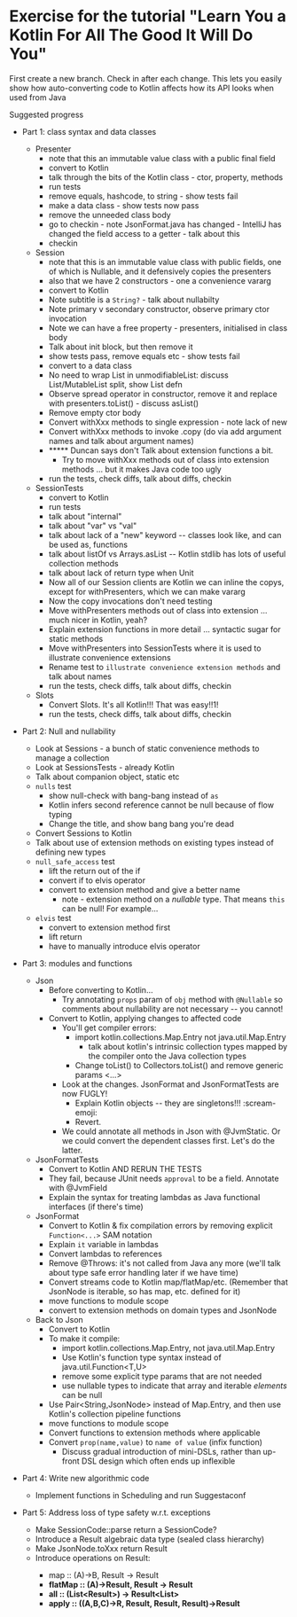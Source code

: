 Exercise for the tutorial "Learn You a Kotlin For All The Good It Will Do You"
==============================================================================

First create a new branch. Check in after each change.  This lets you
easily show how auto-converting code to Kotlin affects how its API
looks when used from Java

Suggested progress

* Part 1: class syntax and data classes
  * Presenter
    * note that this an immutable value class with a public final field 
    * convert to Kotlin
    * talk through the bits of the Kotlin class - ctor, property, methods
    * run tests
    * remove equals, hashcode, to string - show tests fail
    * make a data class - show tests now pass
    * remove the unneeded class body
    * go to checkin - note JsonFormat.java has changed - IntelliJ has changed the field access to a getter - talk about this
    * checkin
  * Session
    * note that this is an immutable value class with public fields, one of which is Nullable, and it defensively copies the presenters
    * also that we have 2 constructors - one a convenience vararg
    * convert to Kotlin
    * Note subtitle is a `String?` - talk about nullabilty
    * Note primary v secondary constructor, observe primary ctor invocation
    * Note we can have a free property - presenters, initialised in class body
    * Talk about init block, but then remove it
    * show tests pass, remove equals etc - show tests fail
    * convert to a data class
    * No need to wrap List in unmodifiableList: discuss List/MutableList split, show List defn
    * Observe spread operator in constructor, remove it and replace with presenters.toList() - discuss asList()
    * Remove empty ctor body
    * Convert withXxx methods to single expression  - note lack of new
    * Convert withXxx methods to invoke .copy (do via add argument names and talk about argument names)
    * ***** Duncan says don't Talk about extension functions a bit. 
      * Try to move withXxx methods out of class into extension methods ... but it makes Java code too ugly
    * run the tests, check diffs, talk about diffs, checkin
  * SessionTests  
    * convert to Kotlin
    * run tests
    * talk about "internal"
    * talk about "var" vs "val"
    * talk about lack of a "new" keyword -- classes look like, and can be used as, functions
    * talk about listOf vs Arrays.asList -- Kotlin stdlib has lots of useful collection methods
    * talk about lack of return type when Unit
    * Now all of our Session clients are Kotlin we can inline the copys, except for withPresenters, which we
      can make vararg
    * Now the copy invocations don't need testing
    * Move withPresenters methods out of class into extension ... much nicer in Kotlin, yeah?
    * Explain extension functions in more detail ... syntactic sugar for static methods
    * Move withPresenters into SessionTests where it is used to illustrate convenience extensions
    * Rename test to `illustrate convenience extension methods` and talk about names
    * run the tests, check diffs, talk about diffs, checkin
  * Slots  
    * Convert Slots.  It's all Kotlin!!! That was easy!!1!
    * run the tests, check diffs, talk about diffs, checkin


* Part 2: Null and nullability
  * Look at Sessions - a bunch of static convenience methods to manage a collection
  * Look at SessionsTests - already Kotlin
  * Talk about companion object, static etc
  * `nulls` test
    * show null-check with bang-bang instead of `as`
    * Kotlin infers second reference cannot be null because of flow typing
    * Change the title, and show bang bang you're dead
  * Convert Sessions to Kotlin
  * Talk about use of extension methods on existing types instead of defining new types 
  * `null_safe_access` test
    * lift the return out of the if
    * convert if to elvis operator
    * convert to extension method and give a better name
      * note - extension method on a _nullable_ type.  That means `this` can be null!
        For example...
  * `elvis` test
    * convert to extension method first
    * lift return
    * have to manually introduce elvis operator 


* Part 3: modules and functions
  * Json
    * Before converting to Kotlin...
      * Try annotating `props` param of `obj` method with `@Nullable` so comments about nullability
        are not necessary -- you cannot!
    * Convert to Kotlin, applying changes to affected code
      * You'll get compiler errors: 
        * import kotlin.collections.Map.Entry not java.util.Map.Entry
            * talk about kotlin's intrinsic collection types mapped by the compiler onto the Java collection types
        * Change toList() to Collectors.toList() and remove generic params <...>
      * Look at the changes.  JsonFormat and JsonFormatTests are now FUGLY!
         * Explain Kotlin objects -- they are singletons!!! :scream-emoji: 
         * Revert.
      * We could annotate all methods in Json with @JvmStatic.  Or we could convert the dependent classes first.  Let's do the latter.
  * JsonFormatTests
    * Convert to Kotlin AND RERUN THE TESTS
    * They fail, because JUnit needs `approval` to be a field.  Annotate with @JvmField
    * Explain the syntax for treating lambdas as Java functional interfaces (if there's time)
  * JsonFormat
    * Convert to Kotlin & fix compilation errors by removing explicit `Function<...>` SAM notation
    * Explain `it` variable in lambdas
    * Convert lambdas to references
    * Remove @Throws: it's not called from Java any more (we'll talk about type safe error handling later if we have time)
    * Convert streams code to Kotlin map/flatMap/etc. (Remember that JsonNode is iterable, so has map, etc. defined for it)
    * move functions to module scope
    * convert to extension methods on domain types and JsonNode
  * Back to Json
    * Convert to Kotlin
    * To make it compile:
      * import kotlin.collections.Map.Entry, not java.util.Map.Entry
      * Use Kotlin's function type syntax instead of java.util.Function<T,U>
      * remove some explicit type params that are not needed
      * use nullable types to indicate that array and iterable *elements* can be null
    * Use Pair<String,JsonNode> instead of Map.Entry, and then use Kotlin's collection pipeline functions
    * move functions to module scope
    * Convert functions to extension methods where applicable
    * Convert `prop(name,value)` to `name of value` (infix function)
      * Discuss gradual introduction of mini-DSLs, rather than up-front DSL design which often ends up inflexible


* Part 4: Write new algorithmic code
  * Implement functions in Scheduling and run Suggestaconf


* Part 5: Address loss of type safety w.r.t. exceptions
  * Make SessionCode::parse return a SessionCode?
  * Introduce a Result<T> algebraic data type (sealed class hierarchy)
  * Make JsonNode.toXxx return Result<Xxx>
  * Introduce operations on Result<T>:
    * map :: (A)->B, Result<A> -> Result<B>
    * flatMap :: (A)->Result<B>, Result<A> -> Result<B>
    * all :: (List<Result<T>>) -> Result<List<T>>
    * apply :: ((A,B,C)->R, Result<A>, Result<B>, Result<C>)->Result<R>

